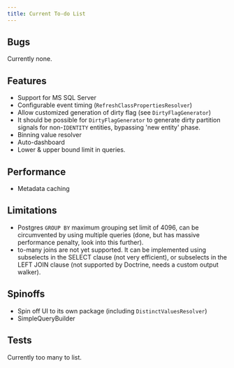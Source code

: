 ```yaml
---
title: Current To-do List
---
```


## Bugs

Currently none.

## Features

* Support for MS SQL Server
* Configurable event timing (`RefreshClassPropertiesResolver`)
* Allow customized generation of dirty flag (see `DirtyFlagGenerator`)
* It should be possible for `DirtyFlagGenerator` to generate dirty partition
  signals for non-`IDENTITY` entities, bypassing 'new entity' phase.
* Binning value resolver
* Auto-dashboard
* Lower & upper bound limit in queries.

## Performance

* Metadata caching

## Limitations

* Postgres `GROUP BY` maximum grouping set limit of 4096, can be circumvented by
  using multiple queries (done, but has massive performance penalty, look into
  this further).
* to-many joins are not yet supported. It can be implemented using subselects in
  the SELECT clause (not very efficient), or subselects in the LEFT JOIN clause
  (not supported by Doctrine, needs a custom output walker).

## Spinoffs

* Spin off UI to its own package (including `DistinctValuesResolver`)
* SimpleQueryBuilder

## Tests

Currently too many to list.